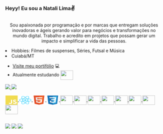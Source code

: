 ### Heyy! Eu sou a Natali Lima✌️
##

<p align="center">Sou apaixonada por programação e por marcas que entregam soluções inovadoras e ágeis gerando valor para negócios e transformações no mundo digital. Trabalho e acredito em projetos que possam gerar um impacto e simplificar a vida das pessoas.</p>

<li>Hobbies: Filmes de suspenses, Séries, Futsal e Música</li>
<li>Cuiabá/MT</li>

- [Visite meu portifólio](https://heyynat.github.io/) 💻
- Atualmente estudando <img align="center" height="30" width="40" src="https://cdn.jsdelivr.net/gh/devicons/devicon/icons/angularjs/angularjs-original.svg" />

 <div style={{display: "flex"}}>
 <div>
  <a href="https://github.com/heyynat">
  <img height="180em" src="https://github-readme-stats.vercel.app/api?username=heyynat&show_icons=true&theme=dark&include_all_commits=true&count_private=true"/>
  <img height="180em" src="https://github-readme-stats.vercel.app/api/top-langs/?username=heyynat&layout=compact&langs_count=7&theme=dark"/>
</div>

<div style={{display: "flex", justify-content: "space-around"}}><br>
  <img align="center" height="30" width="40" src="https://raw.githubusercontent.com/devicons/devicon/master/icons/javascript/javascript-plain.svg">
  <img align="center" height="30" width="40" src="https://raw.githubusercontent.com/devicons/devicon/master/icons/react/react-original.svg">
  <img align="center" height="30" width="40" src="https://raw.githubusercontent.com/devicons/devicon/master/icons/html5/html5-original.svg">
  <img align="center" height="30" width="40" src="https://raw.githubusercontent.com/devicons/devicon/master/icons/css3/css3-original.svg">
  <img align="center" height="30" width="40" src="https://cdn.jsdelivr.net/gh/devicons/devicon/icons/mongodb/mongodb-original-wordmark.svg" />
  <img align="center" height="30" width="40" src="https://cdn.jsdelivr.net/gh/devicons/devicon/icons/mysql/mysql-original-wordmark.svg" />
  <img align="center" height="30" width="40" src="https://cdn.jsdelivr.net/gh/devicons/devicon/icons/express/express-original-wordmark.svg" />
  <img align="center" height="30" width="40" src="https://cdn.jsdelivr.net/gh/devicons/devicon/icons/heroku/heroku-original-wordmark.svg" />
  <img align="center" height="30" width="40" src="https://cdn.jsdelivr.net/gh/devicons/devicon/icons/jest/jest-plain.svg" />
  <img align="center" height="30" width="40" src="https://cdn.jsdelivr.net/gh/devicons/devicon/icons/bootstrap/bootstrap-original.svg" />
  <img align="center" height="30" width="40" src="https://cdn.jsdelivr.net/gh/devicons/devicon/icons/nodejs/nodejs-original-wordmark.svg" />
  <img align="center" height="30" width="40" src="https://cdn.jsdelivr.net/gh/devicons/devicon/icons/npm/npm-original-wordmark.svg" />

</div>

##

  <a href="https://www.instagram.com/_heyynat/" target="_blank"><img src="https://img.shields.io/badge/-Instagram-%23E4405F?style=for-the-badge&logo=instagram&logoColor=white" target="_blank"></a>
  <a href = "mailto:natalifplima@gmail.com"><img src="https://img.shields.io/badge/-Gmail-%23333?style=for-the-badge&logo=gmail&logoColor=white" target="_blank"></a>
  <a href="https://www.linkedin.com/in/heyynat/" target="_blank"><img src="https://img.shields.io/badge/-LinkedIn-%230077B5?style=for-the-badge&logo=linkedin&logoColor=white" target="_blank"></a> 

